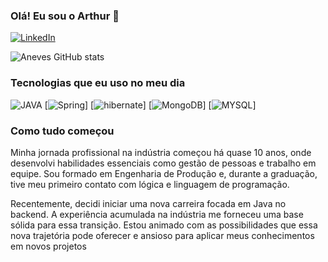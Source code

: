 ### Olá! Eu sou o Arthur 👋

[![LinkedIn](https://img.shields.io/badge/LinkedIn-0077B5?style=for-the-badge&logo=linkedin&logoColor=white)](https://www.linkedin.com/feed/?trk=sem-ga_campid.12619604099_asid.149519181115_crid.657343811713_kw.linkedin_d.c_tid.kwd-148086543_n.g_mt.e_geo.9101259)

![Aneves GitHub stats](https://github-readme-stats.vercel.app/api?username=DevAneves&show_icons=true&theme=radical)

### Tecnologias que eu uso no meu dia 
![JAVA](https://img.shields.io/badge/Java-ED8B00?style=for-the-badge&logo=openjdk&logoColor=white)
[![Spring](https://img.shields.io/badge/Spring-6DB33F?style=for-the-badge&logo=spring&logoColor=white)]
[![hibernate](https://img.shields.io/badge/Hibernate-59666C?style=for-the-badge&logo=Hibernate&logoColor=white)]
[![MongoDB](https://img.shields.io/badge/MongoDB-4EA94B?style=for-the-badge&logo=mongodb&logoColor=white)]
[![MYSQL](https://img.shields.io/badge/MySQL-00000F?style=for-the-badge&logo=mysql&logoColor=white)]

### Como tudo começou
Minha jornada profissional na indústria começou há quase 10 anos, onde desenvolvi habilidades essenciais como gestão de pessoas e trabalho em equipe. Sou formado em Engenharia de Produção e, durante a graduação, tive meu primeiro contato com lógica e linguagem de programação.

Recentemente, decidi iniciar uma nova carreira focada em Java no backend. A experiência acumulada na indústria me forneceu uma base sólida para essa transição. Estou animado com as possibilidades que essa nova trajetória pode oferecer e ansioso para aplicar meus conhecimentos em novos projetos